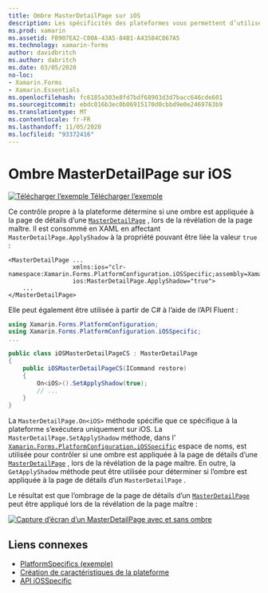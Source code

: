 ```yaml
---
title: Ombre MasterDetailPage sur iOS
description: Les spécificités des plateformes vous permettent d’utiliser des fonctionnalités uniquement disponibles sur une plateforme spécifique, sans implémenter de convertisseurs ou d’effets personnalisés. Cet article explique comment utiliser le spécifique à la plateforme iOS qui contrôle si une ombre est appliquée à la page de détails d’un MasterDetailPage, lors de la révélation de la page maître.
ms.prod: xamarin
ms.assetid: FB907EA2-C00A-43A5-84B1-A43584C867A5
ms.technology: xamarin-forms
author: davidbritch
ms.author: dabritch
ms.date: 03/05/2020
no-loc:
- Xamarin.Forms
- Xamarin.Essentials
ms.openlocfilehash: fc6185a303e8fd7bdf68903d3d7bacc646cde601
ms.sourcegitcommit: ebdc016b3ec0b06915170d0cbbd9e0e2469763b9
ms.translationtype: MT
ms.contentlocale: fr-FR
ms.lasthandoff: 11/05/2020
ms.locfileid: "93372416"
---
```

# <a name="masterdetailpage-shadow-on-ios"></a>Ombre MasterDetailPage sur iOS

[![Télécharger l’exemple](~/media/shared/download.png) Télécharger l’exemple](/samples/xamarin/xamarin-forms-samples/userinterface-platformspecifics)

Ce contrôle propre à la plateforme détermine si une ombre est appliquée à la page de détails d’une [`MasterDetailPage`](xref:Xamarin.Forms.MasterDetailPage) , lors de la révélation de la page maître. Il est consommé en XAML en affectant `MasterDetailPage.ApplyShadow` à la propriété pouvant être liée la valeur `true` :

```xaml
<MasterDetailPage ...
                  xmlns:ios="clr-namespace:Xamarin.Forms.PlatformConfiguration.iOSSpecific;assembly=Xamarin.Forms.Core"
                  ios:MasterDetailPage.ApplyShadow="true">
    ...
</MasterDetailPage>
```

Elle peut également être utilisée à partir de C# à l’aide de l’API Fluent :

```csharp
using Xamarin.Forms.PlatformConfiguration;
using Xamarin.Forms.PlatformConfiguration.iOSSpecific;
...

public class iOSMasterDetailPageCS : MasterDetailPage
{
    public iOSMasterDetailPageCS(ICommand restore)
    {
        On<iOS>().SetApplyShadow(true);
        // ...
    }
}
```

La `MasterDetailPage.On<iOS>` méthode spécifie que ce spécifique à la plateforme s’exécutera uniquement sur iOS. La `MasterDetailPage.SetApplyShadow` méthode, dans l' [`Xamarin.Forms.PlatformConfiguration.iOSSpecific`](xref:Xamarin.Forms.PlatformConfiguration.iOSSpecific) espace de noms, est utilisée pour contrôler si une ombre est appliquée à la page de détails d’une [`MasterDetailPage`](xref:Xamarin.Forms.MasterDetailPage) , lors de la révélation de la page maître. En outre, la `GetApplyShadow` méthode peut être utilisée pour déterminer si l’ombre est appliquée à la page de détails d’un `MasterDetailPage` .

Le résultat est que l’ombrage de la page de détails d’un [`MasterDetailPage`](xref:Xamarin.Forms.MasterDetailPage) peut être appliqué lors de la révélation de la page maître :

[![Capture d’écran d’un MasterDetailPage avec et sans ombre](masterdetailpage-shadow-images/shadow.png "MasterDetailPage avec et sans ombre")](masterdetailpage-shadow-images/shadow-large.png#lightbox "MasterDetailPage avec et sans ombre")

## <a name="related-links"></a>Liens connexes

- [PlatformSpecifics (exemple)](/samples/xamarin/xamarin-forms-samples/userinterface-platformspecifics)
- [Création de caractéristiques de la plateforme](~/xamarin-forms/platform/platform-specifics/index.md#creating-platform-specifics)
- [API iOSSpecific](xref:Xamarin.Forms.PlatformConfiguration.iOSSpecific)
